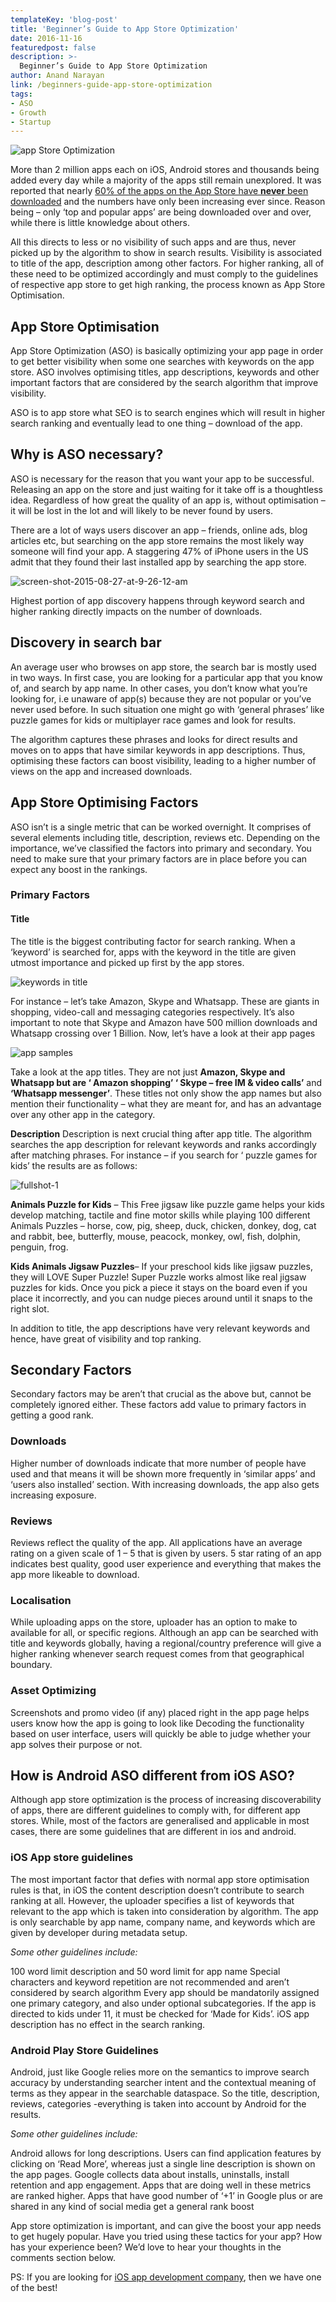 ```yaml
---
templateKey: 'blog-post'
title: 'Beginner’s Guide to App Store Optimization'
date: 2016-11-16
featuredpost: false
description: >-
  Beginner’s Guide to App Store Optimization
author: Anand Narayan
link: /beginners-guide-app-store-optimization
tags:
- ASO
- Growth
- Startup
---
```


![app Store Optimization](./images/ASO-01.png)


More than 2 million apps each on iOS, Android stores and thousands being added every day while a majority of the apps still remain unexplored. It was reported that nearly [60% of the apps on the App Store have __never__ been downloaded](http://appdiggity.com/60-of-app-store-apps-have-never-been-downloaded/) and the numbers have only been increasing ever since. Reason being – only ‘top and popular apps’ are being downloaded over and over, while there is little knowledge about others.

All this directs to less or no visibility of such apps and are thus, never picked up by the algorithm to show in search results. Visibility is associated to title of the app, description among other factors. For higher ranking, all of these need to be optimized accordingly and must comply to the guidelines of respective app store to get high ranking, the process known as App Store Optimisation.


## App Store Optimisation
App Store Optimization (ASO) is basically optimizing your app page in order to get better visibility when some one searches with keywords on the app store. ASO involves optimising titles, app descriptions, keywords and other important factors that are considered by the search algorithm that improve visibility.

ASO is to app store what SEO is to search engines which will result in higher search ranking and eventually lead to one thing – download of the app.

## Why is ASO necessary?
ASO is necessary for the reason that you want your app to be successful. Releasing an app on the store and just waiting for it take off is a thoughtless idea. Regardless of how great the quality of an app is, without optimisation – it will be lost in the lot and will likely to be never found by users.

There are a lot of ways users discover an app – friends, online ads, blog articles etc, but searching on the app store remains the most likely way someone will find your app. A staggering 47% of iPhone users in the US admit that they found their last installed app by searching the app store.

![screen-shot-2015-08-27-at-9-26-12-am](./images/Screen-Shot-2015-08-27-at-9.26.12-AM.png)

Highest portion of app discovery happens through keyword search and higher ranking directly impacts on the number of downloads.


## Discovery in search bar
An average user who browses on app store, the search bar is mostly used in two ways. In first case, you are looking for a particular app that you know of, and search by app name. In other cases, you don’t know what you’re looking for, i.e unaware of app(s) because they are not popular or you’ve never used before. In such situation one might go with ‘general phrases’ like puzzle games for kids or multiplayer race games  and look for results.


The algorithm captures these phrases and looks for direct results and moves on to apps that have similar keywords in app descriptions. Thus, optimising these factors can boost visibility, leading to a higher number of views on the app and increased downloads.


## App Store Optimising Factors
ASO isn’t is a single metric that can be worked overnight. It comprises of several elements including title, description, reviews etc. Depending on the importance, we’ve classified the factors into primary and secondary. You need to make sure that your primary factors are in place before you can expect any boost in the rankings.

### Primary Factors
#### Title
The title is the biggest contributing factor for search ranking. When a ‘keyword’ is searched for, apps with the keyword in the title are given utmost importance and picked up first by the app stores.

![keywords in title](./images/KeywordsInTitle.png)

For instance – let’s take Amazon, Skype and Whatsapp. These are giants in shopping, video-call and messaging categories respectively. It’s also important to note that Skype and Amazon have 500 million downloads and Whatsapp crossing over 1 Billion. Now, let’s have a look at their app pages

![app samples](./images/Untitled-design-1.png)

Take a look at the app titles. They are not just __Amazon, Skype and Whatsapp but are ‘ Amazon shopping’ ‘ Skype – free IM & video calls’__ and __‘Whatsapp messenger’__. These titles not only show the app names but also mention their functionality – what they are meant for, and has an advantage over any other app in the category.


__Description__
Description is next crucial thing after app title. The algorithm searches the app description for relevant keywords and ranks accordingly after matching phrases. For instance – if you search for ‘ puzzle games for kids’ the results are as follows:

![fullshot-1](./images/fullshot-1.png)

__Animals Puzzle for Kids__ –  This Free jigsaw like puzzle game helps your kids develop matching, tactile and fine motor skills while playing 100 different Animals Puzzles – horse, cow, pig, sheep, duck, chicken, donkey, dog, cat and rabbit, bee, butterfly, mouse, peacock, monkey, owl, fish, dolphin, penguin, frog.

__Kids Animals Jigsaw Puzzles__– If your preschool kids like jigsaw puzzles, they will LOVE Super Puzzle! Super Puzzle works almost like real jigsaw puzzles for kids. Once you pick a piece it stays on the board even if you place it incorrectly, and you can nudge pieces around until it snaps to the right slot.

In addition to title, the app descriptions have very relevant keywords and hence, have great of visibility and top ranking.


## Secondary Factors
Secondary factors may be aren’t that crucial as the above but, cannot be completely ignored either. These factors add value to primary factors in getting a good rank.

### Downloads
Higher number of downloads indicate that more number of people have used and that means it will be shown more frequently in ‘similar apps’ and ‘users also installed’ section. With increasing downloads, the app also gets increasing exposure.

### Reviews
Reviews reflect the quality of the app. All applications have an average rating on a given scale of 1 – 5 that is given by users. 5 star rating of an app indicates best quality, good user experience and everything that makes the app more likeable to download.

### Localisation
While uploading apps on the store, uploader has an option to make to available for all, or specific regions. Although an app can be searched with title and keywords globally, having a regional/country preference will give a higher ranking whenever search request comes from that geographical boundary.

### Asset Optimizing
Screenshots and promo video (if any)  placed right in the app page helps users know how the app is going to look like Decoding the functionality based on user interface, users will quickly be able to judge whether your app solves their purpose or not.

## How is Android ASO different from iOS ASO?
Although app store optimization is the process of increasing discoverability of apps, there are different guidelines to comply with, for different app stores. While, most of the factors are generalised and applicable in most cases, there are some guidelines that are different in ios and android.

### iOS App store guidelines
The most important factor that defies with normal app store optimisation rules is that, in iOS the content description doesn’t contribute to search ranking at all. However, the uploader specifies a list of keywords that relevant to the app which is taken into consideration by algorithm. The app is only searchable by app name, company name, and keywords which are given by developer during metadata setup.

_Some other guidelines include:_

100 word limit description and 50 word limit for app name
Special characters and keyword repetition are not recommended and aren’t considered by search algorithm
Every app should be mandatorily assigned one primary category, and also under optional subcategories. If the app is directed to kids under 11, it must be checked for ‘Made for Kids’.
iOS app description has no effect in the search ranking.


### Android Play Store Guidelines
Android, just like Google relies more on the semantics to improve search accuracy by understanding searcher intent and the contextual meaning of terms as they appear in the searchable dataspace. So the title, description, reviews, categories -everything is taken into account by Android for the results.


_Some other guidelines include:_

Android allows for long descriptions. Users can find application features by clicking on ‘Read More’, whereas just a single line description is shown on the app pages.
Google collects data about installs, uninstalls, install retention and app engagement. Apps that are doing well in these metrics are ranked higher.
Apps that have good number of ‘+1’ in Google plus or are shared in any kind of social media get a general rank boost

App store optimization is important, and can give the boost your app needs to get hugely popular. Have you tried using these tactics for your app? How has your experience been? We’d love to hear your thoughts in the comments section below.

PS: If you are looking for [iOS app development company](/iphone-ios-app-development-company-in-bangalore), then we have one of the best!